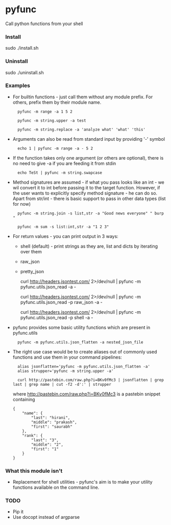 pyfunc
======

Call python functions from your shell

### Install 

sudo ./install.sh

### Uninstall 

sudo ./uninstall.sh

### Examples

* For builtin functions - just call them without any module prefix. For others,
  prefix them by their module name.

        pyfunc -m range -a 1 5 2

        pyfunc -m string.upper -a test

        pyfunc -m string.replace -a 'analyze what' 'what' 'this'

* Arguments can also be read from standard input by providing '-' symbol

        echo 1 | pyfunc -m range -a - 5 2

* If the function takes only one argument (or others are optional),
  there is no need to give -a if you are feeding it from stdin

        echo TeSt | pyfunc -m string.swapcase

* Method signatures are assumed - if what you pass looks like an int - we wil
  convert it to int before passing it to the target function. However, if the
  user wants to explicitly specify method signature - he can do so. Apart from
  str/int - there is basic support to pass in other data types (list for now)

        pyfunc -m string.join -s list,str -a "Good news everyone" " burp "

        pyfunc -m sum -s list:int,str -a "1 2 3"

* For return values - you can print output in 3 ways:
  - shell (default) - print strings as they are, list and dicts by iterating 
    over them
  - raw\_json
  - pretty\_json

      curl http://headers.jsontest.com/ 2>/dev/null | pyfunc -m pyfunc.utils.json_read -a -

      curl http://headers.jsontest.com/ 2>/dev/null | pyfunc -m pyfunc.utils.json_read -p raw_json -a -

      curl http://headers.jsontest.com/ 2>/dev/null | pyfunc -m pyfunc.utils.json_read -p shell -a -

* pyfunc provides some basic utility functions which are present in pyfunc.utils

        pyfunc -m pyfunc.utils.json_flatten -a nested_json_file

* The right use case would be to create aliases out of commonly used functions
  and use them in your command pipelines:

        alias jsonflatten='pyfunc -m pyfunc.utils.json_flatten -a'
        alias strupper='pyfunc -m string.upper -a'

        curl http://pastebin.com/raw.php?i=BKv0fMc3 | jsonflatten | grep last | grep name | cut -f2 -d':' | strupper

  where http://pastebin.com/raw.php?i=BKv0fMc3 is a pastebin snippet containing

      {
          "name": {
              "last": "hirani",
              "middle": "prakash",
              "first": "saurabh"
          },
          "rank": {
              "last": "3",
              "middle": "2",
              "first": "1"
          }
      }

### What this module isn't

* Replacement for shell utilities - pyfunc's aim is to make your utility
  functions available on the command line.

### TODO

- Pip it
- Use docopt instead of argparse
